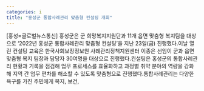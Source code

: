 ```yaml
---
categories: i
title: "홍성군 통합사례관리 맞춤형 컨설팅 개최"
---
```

[홍성=글로벌뉴스통신] 홍성군은 군 희망복지지원단과 11개 읍면 맞춤형 복지팀을 대상으로 ‘2022년 홍성군 통합사례관리 맞춤형 컨설팅’을 지난 23일(금) 진행했다.이날 열린 컨설팅 교육은 한국사회보장정보원 사례관리정책지원센터 이종은 선임이 군과 읍면 맞춤형 복지 팀장과 담당자 30여명을 대상으로 진행했다.컨설팅은 홍성군의 통합사례관리 현황과 기록을 점검해 업무 프로세스를 효율화하고 과정별 취약 분야의 역량을 강화해 지역 간 업무 편차를 해소할 수 있도록 맞춤형으로 진행했다.통합사례관리는 다양한 욕구를 가진 주민에게 복지, 보건,